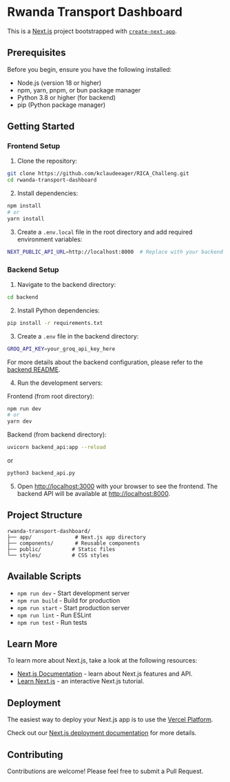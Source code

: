 # Rwanda Transport Dashboard

This is a [Next.js](https://nextjs.org) project bootstrapped with [`create-next-app`](https://nextjs.org/docs/app/api-reference/cli/create-next-app).

## Prerequisites

Before you begin, ensure you have the following installed:
- Node.js (version 18 or higher)
- npm, yarn, pnpm, or bun package manager
- Python 3.8 or higher (for backend)
- pip (Python package manager)

## Getting Started

### Frontend Setup

1. Clone the repository:
```bash
git clone https://github.com/kclaudeeager/RICA_Challeng.git
cd rwanda-transport-dashboard
```

2. Install dependencies:
```bash
npm install
# or
yarn install
```

3. Create a `.env.local` file in the root directory and add required environment variables:
```bash
NEXT_PUBLIC_API_URL=http://localhost:8000  # Replace with your backend URL
```

### Backend Setup

1. Navigate to the backend directory:
```bash
cd backend
```

2. Install Python dependencies:
```bash
pip install -r requirements.txt
```

3. Create a `.env` file in the backend directory:
```bash
GROQ_API_KEY=your_groq_api_key_here
```

For more details about the backend configuration, please refer to the [backend README](./backend/README.md).

4. Run the development servers:

Frontend (from root directory):
```bash
npm run dev
# or
yarn dev
```

Backend (from backend directory):
```bash
uvicorn backend_api:app --reload
```
or 
```bash
python3 backend_api.py
```

5. Open [http://localhost:3000](http://localhost:3000) with your browser to see the frontend.
   The backend API will be available at [http://localhost:8000](http://localhost:8000).


## Project Structure

```
rwanda-transport-dashboard/
├── app/              # Next.js app directory
├── components/       # Reusable components
├── public/          # Static files
└── styles/          # CSS styles
```

## Available Scripts

- `npm run dev` - Start development server
- `npm run build` - Build for production
- `npm run start` - Start production server
- `npm run lint` - Run ESLint
- `npm run test` - Run tests

## Learn More

To learn more about Next.js, take a look at the following resources:

- [Next.js Documentation](https://nextjs.org/docs) - learn about Next.js features and API.
- [Learn Next.js](https://nextjs.org/learn) - an interactive Next.js tutorial.

## Deployment

The easiest way to deploy your Next.js app is to use the [Vercel Platform](https://vercel.com/new?utm_medium=default-template&filter=next.js&utm_source=create-next-app&utm_campaign=create-next-app-readme).

Check out our [Next.js deployment documentation](https://nextjs.org/docs/app/building-your-application/deploying) for more details.

## Contributing

Contributions are welcome! Please feel free to submit a Pull Request.
